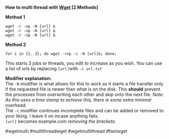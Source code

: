 
**How to multi thread with [Wget](https://www.gnu.org/software/wget/) [2 Methods]**  

**Method 1**

    wget -r -np -N [url] &
    wget -r -np -N [url] &
    wget -r -np -N [url] &

**Method 2**

    for i in {1..3}; do wget -rnp -c -N [url]&; done;  

This starts 3 jobs or threads, you edit to increase as you wish. 
You can use a list of urls by replacing `[url]`with `-i url.txt`  
  
**Modifier explanation:**  
The `-N` modifier is what allows for this to work as it starts a file transfer only if the requested file is newer than what is on the disk. This **should** prevent the processes from overwriting each other and skip onto the next file. *Note: As this uses a time stamp to achieve this, there is some extra minimal overhead.*  
The `-c` modifier continues incomplete files and can be added or removed to your liking. I leave it on incase anything fails.  
`[url]` becomes example.com *removing the brackets*.  
  
#wgetmulti
#multithreadwget
#wgetmultithread
#fastwget
